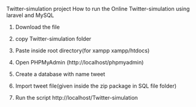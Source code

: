 Twitter-simulation project  How to run the Online Twitter-simulation using laravel and MySQL
1. Download the file

2. copy Twitter-simulation folder

3. Paste inside root directory(for xampp xampp/htdocs)

4. Open PHPMyAdmin (http://localhost/phpmyadmin)

5. Create a database with name tweet

6. Import tweet file(given inside the zip package in SQL file folder)

7. Run the script http://localhost/Twitter-simulation 
